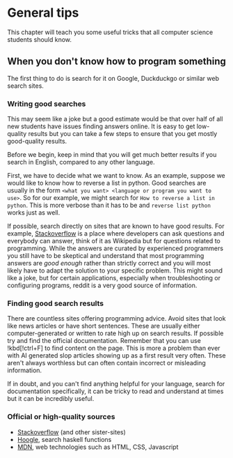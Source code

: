 # General tips

This chapter will teach you some useful tricks that all computer science
students should know.

## When you don't know how to program something

The first thing to do is search for it on Google, Duckduckgo or similar web
search sites.

### Writing good searches

This may seem like a joke but a good estimate would be that over half of all new
students have issues finding answers online. It is easy to get low-quality
results but you can take a few steps to ensure that you get mostly good-quality
results.

Before we begin, keep in mind that you will get much better results if you
search in English, compared to any other language.

First, we have to decide what we want to know. As an example, suppose we would
like to know how to reverse a list in python. Good searches are usually in the
form `<what you want> <language or program you want to use>`. So for our
example, we might search for `How to reverse a list in python`. This is more
verbose than it has to be and `reverse list python` works just as well.

If possible, search directly on sites that are known to have good results. For
example, [Stackoverflow](https://stackoverflow.com) is a place where developers
can ask questions and everybody can answer, think of it as Wikipedia but for
questions related to programming. While the answers are curated by experienced
programmers you still have to be skeptical and understand that most programming
answers are _good enough_ rather than strictly correct and you will most likely
have to adapt the solution to your specific problem. This might sound like a
joke, but for certain applications, especially when troubleshooting or
configuring programs, reddit is a very good source of information. 

### Finding good search results

There are countless sites offering programming advice. Avoid sites that look
like news articles or have short sentences. These are usually either
computer-generated or written to rate high up on search results. If possible try
and find the official documentation. Remember that you can use !kbd[!ctrl+F] to
find content on the page. This is more a problem than ever with AI generated
slop articles showing up as a first result very often. These aren't always
worthless but can often contain incorrect or misleading information.

If in doubt, and you can't find anything helpful for your language, search for
documentation specifically, it can be tricky to read and understand at times but
it can be incredibly useful.

### Official or high-quality sources

- [Stackoverflow](https://stackoverflow.com) (and other sister-sites)
- [Hoogle](https://hoogle.haskell.org/), search haskell functions
- [MDN](https://developer.mozilla.org/en-US/), web technologies such as HTML,
  CSS, Javascript
